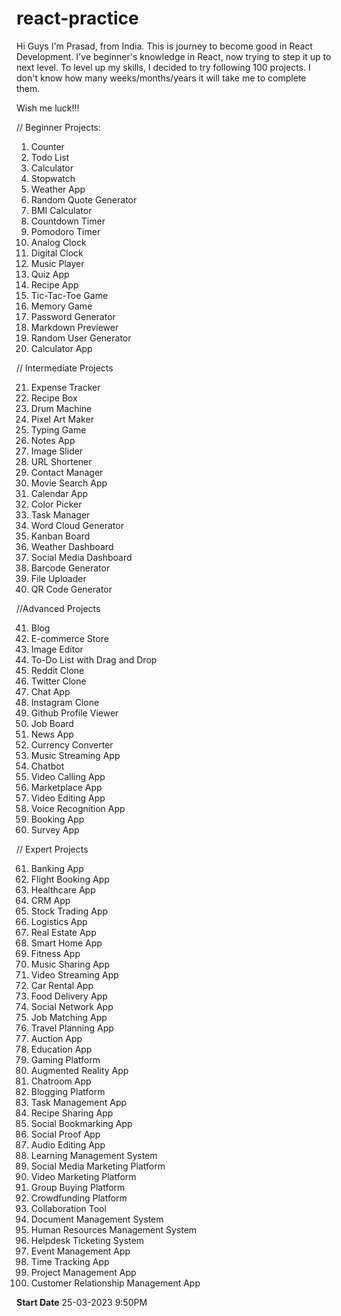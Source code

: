 # react-practice
Hi Guys I'm Prasad, from India. This is journey to become good in React Development. I've beginner's knowledge in React, now trying to step it up to next level.
To level up my skills, I decided to try following 100 projects. I don't know how many weeks/months/years it will take me to complete them.

Wish me luck!!!

// Beginner Projects:
1. Counter
2. Todo List
3. Calculator
4. Stopwatch
5. Weather App
6. Random Quote Generator
7. BMI Calculator
8. Countdown Timer
9. Pomodoro Timer
10. Analog Clock
11. Digital Clock
12. Music Player
13. Quiz App
14. Recipe App
15. Tic-Tac-Toe Game
16. Memory Game
17. Password Generator
18. Markdown Previewer
19. Random User Generator
20. Calculator App

// Intermediate Projects


21. Expense Tracker
22. Recipe Box
23. Drum Machine
24. Pixel Art Maker
25. Typing Game
26. Notes App
27. Image Slider
28. URL Shortener
29. Contact Manager
30. Movie Search App
31. Calendar App
32. Color Picker
33. Task Manager
34. Word Cloud Generator
35. Kanban Board
36. Weather Dashboard
37. Social Media Dashboard
38. Barcode Generator
39. File Uploader
40. QR Code Generator

//Advanced Projects

41. Blog
42. E-commerce Store
43. Image Editor
44. To-Do List with Drag and Drop
45. Reddit Clone
46. Twitter Clone
47. Chat App
48. Instagram Clone
49. Github Profile Viewer
50. Job Board
51. News App
52. Currency Converter
53. Music Streaming App
54. Chatbot
55. Video Calling App
56. Marketplace App
57. Video Editing App
58. Voice Recognition App
59. Booking App
60. Survey App

// Expert Projects

61. Banking App
62. Flight Booking App
63. Healthcare App
64. CRM App
65. Stock Trading App
66. Logistics App
67. Real Estate App
68. Smart Home App
69. Fitness App
70. Music Sharing App
71. Video Streaming App
72. Car Rental App
73. Food Delivery App
74. Social Network App
75. Job Matching App
76. Travel Planning App
77. Auction App
78. Education App
79. Gaming Platform
80. Augmented Reality App
81. Chatroom App
82. Blogging Platform
83. Task Management App
84. Recipe Sharing App
85. Social Bookmarking App
86. Social Proof App
87. Audio Editing App
88. Learning Management System
89. Social Media Marketing Platform
90. Video Marketing Platform
91. Group Buying Platform
92. Crowdfunding Platform
93. Collaboration Tool
94. Document Management System
95. Human Resources Management System
96. Helpdesk Ticketing System
97. Event Management App
98. Time Tracking App
99. Project Management App
100. Customer Relationship Management App

**Start Date** 25-03-2023 9:50PM

